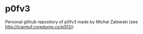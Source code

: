 p0fv3
=====

Personal github repository of p0fv3 made by Michal Zalewski (see http://lcamtuf.coredump.cx/p0f3/)

